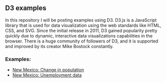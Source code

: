 ## D3 examples

In this repository I will be posting examples using D3. D3.js is a JavaScript library that is used for data visualization using the web standards like HTML, CSS, and SVG. Since the initial release in 2011, D3 gained popularity pretty quickly due to dynamic, interactive data visualizations capabilities in the browser. There is a huge community of followers of D3, and it is supported and improved by its creator Mike Bostock constantly.

### Examples:
* [New Mexico: Change in population](http://bl.ocks.org/ditdili/0c8d1a397901cffe26553ee9dde76b7a)
* [New Mexico: Unemployment data](http://bl.ocks.org/ditdili/448b4210c76018b38674587d76a94f05)
